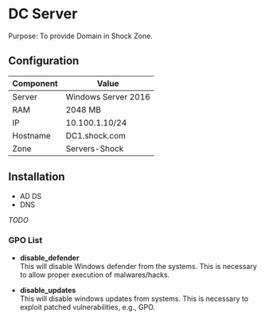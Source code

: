 # DC Server  

Purpose: To provide Domain in Shock Zone.

## Configuration  

| Component | Value |
|-----------|-------|
| Server | Windows Server 2016  |
| RAM | 2048 MB  |
| IP | 10.100.1.10/24 |
| Hostname | DC1.shock.com |
| Zone | Servers-Shock |



## Installation

- AD DS
- DNS

*TODO*

### GPO List

- **disable\_defender**  
This will disable Windows defender from the systems. This is necessary to allow proper execution of malwares/hacks.  

- **disable\_updates**  
This will disable windows updates from systems. This is necessary to exploit patched vulnerabilities, e.g., GPO.  
